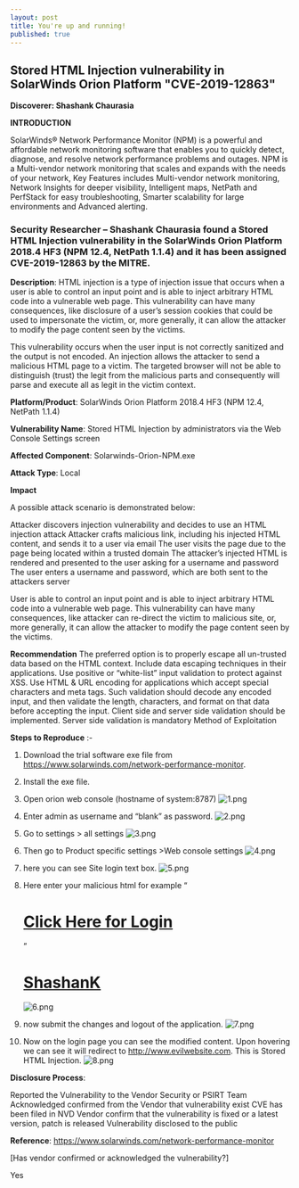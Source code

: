 ```yaml
---
layout: post
title: You're up and running!
published: true
---
```

##  Stored HTML Injection vulnerability in SolarWinds Orion Platform "CVE-2019-12863"

**Discoverer: Shashank Chaurasia**

**INTRODUCTION**

SolarWinds® Network Performance Monitor (NPM) is a powerful and affordable network monitoring software that enables you to quickly detect, diagnose, and resolve network performance problems and outages. NPM is a Multi-vendor network monitoring that scales and expands with the needs of your network, Key Features includes  Multi-vendor network monitoring, Network Insights for deeper visibility, Intelligent maps, NetPath and PerfStack for easy troubleshooting, Smarter scalability for large environments and Advanced alerting.

### Security Researcher – Shashank Chaurasia found a Stored HTML Injection vulnerability in the SolarWinds Orion Platform 2018.4 HF3 (NPM 12.4, NetPath 1.1.4) and it has been assigned CVE-2019-12863 by the MITRE.


**Description**: HTML injection is a type of injection issue that occurs when a user is able to control an input point and is able to inject arbitrary HTML code into a vulnerable web page. This vulnerability can have many consequences, like disclosure of a user’s session cookies that could be used to impersonate the victim, or, more generally, it can allow the attacker to modify the page content seen by the victims.

This vulnerability occurs when the user input is not correctly sanitized and the output is not encoded. An injection allows the attacker to send a malicious HTML page to a victim. The targeted browser will not be able to distinguish (trust) the legit from the malicious parts and consequently will parse and execute all as legit in the victim context.

**Platform/Product**: SolarWinds Orion Platform 2018.4 HF3 (NPM 12.4, NetPath 1.1.4)

**Vulnerability Name**: Stored HTML Injection by administrators via the Web Console Settings screen

**Affected Component**: Solarwinds-Orion-NPM.exe

**Attack Type**: Local

**Impact**

A possible attack scenario is demonstrated below:

Attacker discovers injection vulnerability and decides to use an HTML injection attack
Attacker crafts malicious link, including his injected HTML content, and sends it to a user via email
The user visits the page due to the page being located within a trusted domain
The attacker’s injected HTML is rendered and presented to the user asking for a username and password
The user enters a username and password, which are both sent to the attackers server

User is able to control an input point and is able to inject arbitrary HTML code into a vulnerable web page. This vulnerability can have many consequences, like attacker can re-direct the victim to malicious site, or, more generally, it can allow the attacker to modify the page content seen by the victims.

**Recommendation**
The preferred option is to properly escape all un-trusted data based on the HTML context. Include data escaping techniques in their applications.
Use positive or “white-list” input validation to protect against XSS.
Use HTML & URL encoding for applications which accept special characters and meta tags. Such validation should decode any encoded input, and then validate the length, characters, and format on that data before accepting the input.
Client side and server side validation should be implemented. Server side validation is mandatory
Method of Exploitation

**Steps to Reproduce** :-

1) Download the trial software exe file from https://www.solarwinds.com/network-performance-monitor.

2) Install the exe file.

3) Open orion web console (hostname of system:8787)
![1.png]({{site.baseurl}}/_posts/1.png)

4) Enter admin as username and “blank” as password.
![2.png]({{site.baseurl}}/_posts/2.png)

 5) Go to settings > all settings
 ![3.png]({{site.baseurl}}/_posts/3.png)

6) Then go to Product specific settings >Web console settings
![4.png]({{site.baseurl}}/_posts/4.png)

 7) here you can see Site login text box.
![5.png]({{site.baseurl}}/_posts/5.png)

 8) Here enter your malicious html for example “<h1><a href=”http://www.evilwebsite.com“>Click Here for Login</a></h1>”  <h1><a href=”http://www.evilwebsite.com”>ShashanK</a></h1>
 ![6.png]({{site.baseurl}}/_posts/6.png)

 9) now submit the changes and logout of the application.
 ![7.png]({{site.baseurl}}/_posts/7.png)

10) Now on the login page you can see the modified content. Upon hovering we can see it will redirect to http://www.evilwebsite.com. This is Stored HTML Injection.
![8.png]({{site.baseurl}}/_posts/8.png)

**Disclosure Process**:

Reported the Vulnerability to the Vendor Security or PSIRT Team
Acknowledged confirmed from the Vendor that vulnerability exist
CVE has been filed in NVD
Vendor confirm that the vulnerability is fixed or a latest version, patch is released
Vulnerability disclosed to the public
 

**Reference**: https://www.solarwinds.com/network-performance-monitor  


[Has vendor confirmed or acknowledged the vulnerability?]

Yes                        